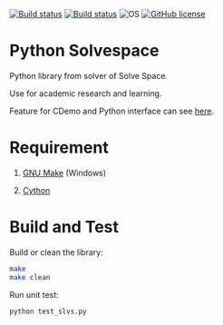 [![Build status](https://ci.appveyor.com/api/projects/status/b2o8jw7xnfqghqr5?svg=true)](https://ci.appveyor.com/project/KmolYuan/python-solvespace)
[![Build status](https://travis-ci.org/KmolYuan/python-solvespace.svg)](https://travis-ci.org/KmolYuan/python-solvespace)
![OS](https://img.shields.io/badge/OS-Windows%2C%20Mac%20OS%2C%20Ubuntu-blue.svg)
[![GitHub license](https://img.shields.io/badge/license-AGPLv3-blue.svg)](https://raw.githubusercontent.com/KmolYuan/python-solvespace/master/LICENSE)

Python Solvespace
===

Python library from solver of Solve Space. 

Use for academic research and learning.

Feature for CDemo and Python interface can see [here](https://github.com/KmolYuan/python-solvespace/blob/master/Cython/DOC.txt).

Requirement
===

1. [GNU Make] (Windows)

1. [Cython]

Build and Test
===

Build or clean the library:

```bash
make
make clean
```

Run unit test:

```bash
python test_slvs.py
```

[GNU Make]: https://sourceforge.net/projects/mingw-w64/files/latest/download?source=files
[Cython]: https://cython.org/
